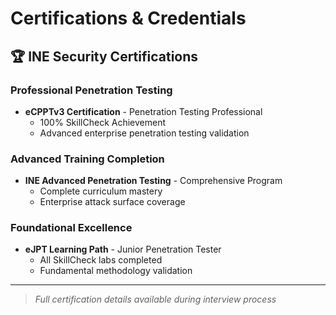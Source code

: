 # Certifications & Credentials

## 🏆 INE Security Certifications

### Professional Penetration Testing
- **eCPPTv3 Certification** - Penetration Testing Professional
  - 100% SkillCheck Achievement
  - Advanced enterprise penetration testing validation

### Advanced Training Completion  
- **INE Advanced Penetration Testing** - Comprehensive Program
  - Complete curriculum mastery
  - Enterprise attack surface coverage

### Foundational Excellence
- **eJPT Learning Path** - Junior Penetration Tester  
  - All SkillCheck labs completed
  - Fundamental methodology validation


---
> *Full certification details available during interview process*
